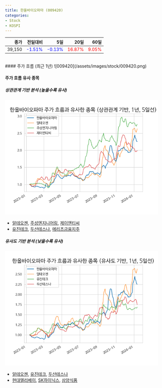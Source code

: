 ```yaml
---
title: 한올바이오파마 (009420)
categories:
- Stock
- KOSPI
---
```


|종가|전일대비|5일|20일|60일|
|---:|-------:|--:|---:|---:|
|39,150|<span style="color: blue">-1.51%</span>|<span style="color: blue">-0.13%</span>|<span style="color: red">16.87%</span>|<span style="color: red">9.05%</span>|

<!-- more -->
<br>
#### 주가 흐름 (최근 1년)
![009420](/assets/images/stock/009420.png)

#### 주가 흐름 유사 종목

##### 상관관계 기반 분석 (높을수록 유사)
![009420](/assets/images/stock/009420_corr.png)
- [알테오젠](/196170/), [주성엔지니어링](/036930/), [제이앤티씨](/204270/)
- [유진테크](/084370/), [두산테스나](/131970/), [메리츠금융지주](/138040/)

##### 유사도 기반 분석 (낮을수록 유사)	
![009420](/assets/images/stock/009420_sim.png)
- [알테오젠](/196170/), [유진테크](/084370/), [두산테스나](/131970/)
- [현대엘리베이](/017800/), [SK하이닉스](/000660/), [삼양식품](/003230/)